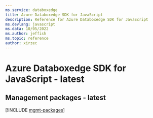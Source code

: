 ```yaml
---
ms.service: databoxedge
title: Azure Databoxedge SDK for JavaScript
description: Reference for Azure Databoxedge SDK for JavaScript
ms.devlang: javascript
ms.data: 10/05/2022
ms.author: jeffish
ms.topic: reference
author: xirzec
---
```

# Azure Databoxedge SDK for JavaScript - latest

## Management packages - latest
[!INCLUDE [mgmt-packages](databoxedge-mgmt-index.md)]